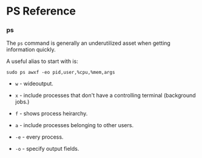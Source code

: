 # PS Reference

### ps

The `ps` command is generally an underutilized asset when getting information quickly.

A useful alias to start with is:

`sudo ps awxf -eo pid,user,%cpu,%mem,args`

* `w` - wideoutput.
* `x` - include processes that don't have a controlling terminal (background jobs.)
* `f` - shows process heirarchy.
* `a` - include processes belonging to other users.

* `-e` - every process.
* `-o` - specify output fields.
